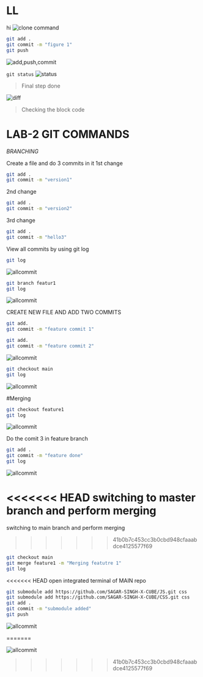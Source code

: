 # LL
hi
![clone command](./f1.png)
```bash
git add .
git commit -m "figure 1"
git push
```

![add,push,commit](./f2.png)

`git status`
![status](./f3.png)

> Final step done

![diff](./f4.png)

> Checking the block code 

# LAB-2 GIT COMMANDS
*BRANCHING*


Create a file and do 3 commits in it
1st change
```bash
git add .
git commit -m "version1"
```
2nd change
```bash
git add .
git commit -m "version2"
```

3rd change
```bash
git add .
git commit -m "hello3"
```



View all commits by using git log

```bash
git log
```

![allcommit](./f5.png)

```bash
git branch featur1
git log
```


![allcommit](./f6.png)

CREATE NEW FILE AND ADD TWO COMMITS
```bash
git add.
git commit -m "feature commit 1"
```
```bash
git add.
git commit -m "feature commit 2"
```



![allcommit](./f7.png)


```bash
git checkout main
git log
```


![allcommit](./f8.png)


#Merging
```bash
git checkout feature1
git log

```

![allcommit](./f9.png)

Do the comit 3 in feature branch
```bash
git add .
git commit -m "feature done"
git log

```

![allcommit](./f10.png)

<<<<<<< HEAD
switching to master branch and perform merging
=======
switching to main branch and perform merging
>>>>>>> 41b0b7c453cc3b0cbd948cfaaabdce4125577f69
```bash
git checkout main
git merge feature1 -m "Merging featutre 1"
git log

```
<<<<<<< HEAD
open integrated terminal of MAIN repo
```bash
git submodule add https://github.com/SAGAR-SINGH-X-CUBE/JS.git css
git submodule add https://github.com/SAGAR-SINGH-X-CUBE/CSS.git css
git add .
git commit -m "submodule added"
git push

```
![allcommit](./f12.png)

=======

![allcommit](./f11.png)
>>>>>>> 41b0b7c453cc3b0cbd948cfaaabdce4125577f69
